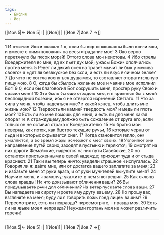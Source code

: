 ```yaml
---
tags:
  - Библия
  - Иов
---
```

[[Иов 5|← Иов 5]] | [[Иов]] | [[Иов 7|Иов 7 →]]

---
1 И отвечал Иов и сказал:
2 о, если бы верно взвешены были вопли мои, и вместе с ними положили на весы страдание мое!
3 Оно верно перетянуло бы песок морей! Оттого слова мои неистовы.
4 Ибо стрелы Вседержителя во мне; яд их пьет дух мой; ужасы Божии ополчились против меня.
5 Ревет ли дикий осел на траве? мычит ли бык у месива своего?
6 Едят ли безвкусное без соли, и есть ли вкус в яичном белке?
7 До чего не хотела коснуться душа моя, то составляет отвратительную пищу мою.
8 О, когда бы сбылось желание мое и чаяние мое исполнил Бог!
9 О, если бы благоволил Бог сокрушить меня, простер руку Свою и сразил меня!
10 Это было бы еще отрадою мне, и я крепился бы в моей беспощадной болезни, ибо я не отвергся изречений Святаго.
11 Что за сила у меня, чтобы надеяться мне? и какой конец, чтобы длить мне жизнь мою?
12 Твердость ли камней твердость моя? и медь ли плоть моя?
13 Есть ли во мне помощь для меня, и есть ли для меня какая опора?
14 К страждущему должно быть сожаление от друга его, если только он не оставил страха к Вседержителю.
15 Но братья мои неверны, как поток, как быстро текущие ручьи,
16 которые черны от льда и в которых скрывается снег.
17 Когда становится тепло, они умаляются, а во время жары исчезают с мест своих.
18 Уклоняют они направление путей своих, заходят в пустыню и теряются;
19 смотрят на них дороги Фемайские, надеются на них пути Савейские,
20 но остаются пристыженными в своей надежде; приходят туда и от стыда краснеют.
21 Так и вы теперь ничто: увидели страшное и испугались.
22 Говорил ли я: дайте мне, или от достатка вашего заплатите за меня;
23 и избавьте меня от руки врага, и от руки мучителей выкупите меня?
24 Научите меня, и я замолчу; укажите, в чем я погрешил.
25 Как сильны слова правды! Но что доказывают обличения ваши?
26 Вы придумываете речи для обличения? На ветер пускаете слова ваши.
27 Вы нападаете на сироту и роете яму другу вашему.
28 Но прошу вас, взгляните на меня; буду ли я говорить ложь пред лицем вашим?
29 Пересмотрите, есть ли неправда? пересмотрите, - правда моя.
30 Есть ли на языке моем неправда? Неужели гортань моя не может различить горечи?

---
[[Иов 5|← Иов 5]] | [[Иов]] | [[Иов 7|Иов 7 →]]